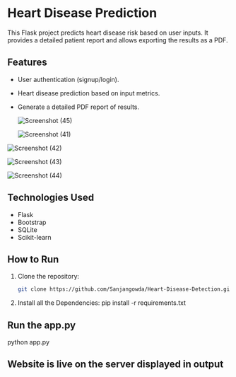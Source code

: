 # Heart Disease Prediction

This Flask project predicts heart disease risk based on user inputs. It provides a detailed patient report and allows exporting the results as a PDF.

## Features
- User authentication (signup/login).
- Heart disease prediction based on input metrics.
- Generate a detailed PDF report of results.

  ![Screenshot (45)](https://github.com/user-attachments/assets/3a4c51d3-72db-492b-84fa-141bb15ab9d7)

  ![Screenshot (41)](https://github.com/user-attachments/assets/f1742afe-cb42-4ddc-b7ed-11c721ad0aae)

  
![Screenshot (42)](https://github.com/user-attachments/assets/e86b93e7-e415-4411-b5da-124d7d238b71)

![Screenshot (43)](https://github.com/user-attachments/assets/5dbc9c5c-3e1b-4c55-ad36-164b070d0720)

![Screenshot (44)](https://github.com/user-attachments/assets/5877c827-3cdc-4e9c-b867-1b5b5ac9e02b)






## Technologies Used
- Flask
- Bootstrap
- SQLite
- Scikit-learn

## How to Run
1. Clone the repository:
   ```bash
   git clone https://github.com/Sanjangowda/Heart-Disease-Detection.git

2. Install all the Dependencies:
pip install -r requirements.txt

## Run the app.py
python app.py

## Website is live on the server displayed in output

